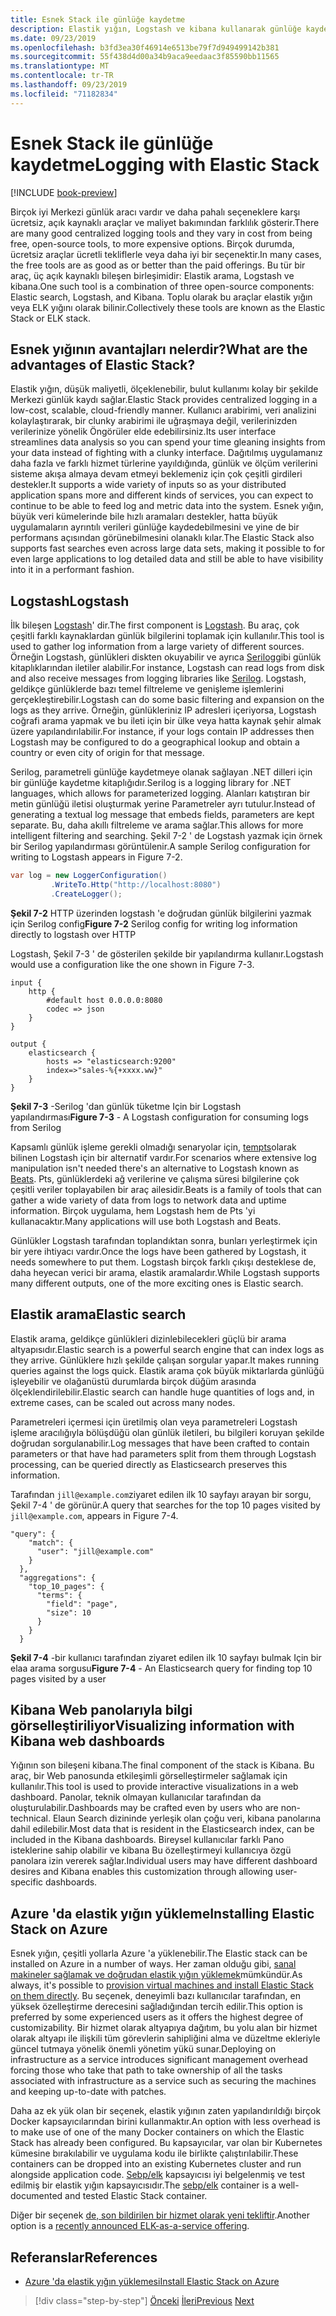 ```yaml
---
title: Esnek Stack ile günlüğe kaydetme
description: Elastik yığın, Logstash ve kibana kullanarak günlüğe kaydetme
ms.date: 09/23/2019
ms.openlocfilehash: b3fd3ea30f46914e6513be79f7d949499142b381
ms.sourcegitcommit: 55f438d4d00a34b9aca9eedaac3f85590bb11565
ms.translationtype: MT
ms.contentlocale: tr-TR
ms.lasthandoff: 09/23/2019
ms.locfileid: "71182834"
---
```

# <a name="logging-with-elastic-stack"></a><span data-ttu-id="51e85-103">Esnek Stack ile günlüğe kaydetme</span><span class="sxs-lookup"><span data-stu-id="51e85-103">Logging with Elastic Stack</span></span> 

[!INCLUDE [book-preview](../../../includes/book-preview.md)]

<span data-ttu-id="51e85-104">Birçok iyi Merkezi günlük aracı vardır ve daha pahalı seçeneklere karşı ücretsiz, açık kaynaklı araçlar ve maliyet bakımından farklılık gösterir.</span><span class="sxs-lookup"><span data-stu-id="51e85-104">There are many good centralized logging tools and they vary in cost from being free, open-source tools, to more expensive options.</span></span> <span data-ttu-id="51e85-105">Birçok durumda, ücretsiz araçlar ücretli tekliflerle veya daha iyi bir seçenektir.</span><span class="sxs-lookup"><span data-stu-id="51e85-105">In many cases, the free tools are as good as or better than the paid offerings.</span></span> <span data-ttu-id="51e85-106">Bu tür bir araç, üç açık kaynaklı bileşen birleşimidir: Elastik arama, Logstash ve kibana.</span><span class="sxs-lookup"><span data-stu-id="51e85-106">One such tool is a combination of three open-source components: Elastic search, Logstash, and Kibana.</span></span> <span data-ttu-id="51e85-107">Toplu olarak bu araçlar elastik yığın veya ELK yığını olarak bilinir.</span><span class="sxs-lookup"><span data-stu-id="51e85-107">Collectively these tools are known as the Elastic Stack or ELK stack.</span></span>

## <a name="what-are-the-advantages-of-elastic-stack"></a><span data-ttu-id="51e85-108">Esnek yığının avantajları nelerdir?</span><span class="sxs-lookup"><span data-stu-id="51e85-108">What are the advantages of Elastic Stack?</span></span>

<span data-ttu-id="51e85-109">Elastik yığın, düşük maliyetli, ölçeklenebilir, bulut kullanımı kolay bir şekilde Merkezi günlük kaydı sağlar.</span><span class="sxs-lookup"><span data-stu-id="51e85-109">Elastic Stack provides centralized logging in a low-cost, scalable, cloud-friendly manner.</span></span> <span data-ttu-id="51e85-110">Kullanıcı arabirimi, veri analizini kolaylaştırarak, bir clunky arabirimi ile uğraşmaya değil, verilerinizden verilerinize yönelik Öngörüler elde edebilirsiniz.</span><span class="sxs-lookup"><span data-stu-id="51e85-110">Its user interface streamlines data analysis so you can spend your time gleaning insights from your data instead of fighting with a clunky interface.</span></span> <span data-ttu-id="51e85-111">Dağıtılmış uygulamanız daha fazla ve farklı hizmet türlerine yayıldığında, günlük ve ölçüm verilerini sisteme akışa almaya devam etmeyi beklemeniz için çok çeşitli girdileri destekler.</span><span class="sxs-lookup"><span data-stu-id="51e85-111">It supports a wide variety of inputs so as your distributed application spans more and different kinds of services, you can expect to continue to be able to feed log and metric data into the system.</span></span> <span data-ttu-id="51e85-112">Esnek yığın, büyük veri kümelerinde bile hızlı aramaları destekler, hatta büyük uygulamaların ayrıntılı verileri günlüğe kaydedebilmesini ve yine de bir performans açısından görünebilmesini olanaklı kılar.</span><span class="sxs-lookup"><span data-stu-id="51e85-112">The Elastic Stack also supports fast searches even across large data sets, making it possible to for even large applications to log detailed data and still be able to have visibility into it in a performant fashion.</span></span>

## <a name="logstash"></a><span data-ttu-id="51e85-113">Logstash</span><span class="sxs-lookup"><span data-stu-id="51e85-113">Logstash</span></span>

<span data-ttu-id="51e85-114">İlk bileşen [Logstash](https://www.elastic.co/products/logstash)' dir.</span><span class="sxs-lookup"><span data-stu-id="51e85-114">The first component is [Logstash](https://www.elastic.co/products/logstash).</span></span> <span data-ttu-id="51e85-115">Bu araç, çok çeşitli farklı kaynaklardan günlük bilgilerini toplamak için kullanılır.</span><span class="sxs-lookup"><span data-stu-id="51e85-115">This tool is used to gather log information from a large variety of different sources.</span></span> <span data-ttu-id="51e85-116">Örneğin Logstash, günlükleri diskten okuyabilir ve ayrıca [Serilog](https://serilog.net/)gibi günlük kitaplıklarından iletiler alabilir.</span><span class="sxs-lookup"><span data-stu-id="51e85-116">For instance, Logstash can read logs from disk and also receive messages from logging libraries like [Serilog](https://serilog.net/).</span></span> <span data-ttu-id="51e85-117">Logstash, geldikçe günlüklerde bazı temel filtreleme ve genişleme işlemlerini gerçekleştirebilir.</span><span class="sxs-lookup"><span data-stu-id="51e85-117">Logstash can do some basic filtering and expansion on the logs as they arrive.</span></span> <span data-ttu-id="51e85-118">Örneğin, günlükleriniz IP adresleri içeriyorsa, Logstash coğrafi arama yapmak ve bu ileti için bir ülke veya hatta kaynak şehir almak üzere yapılandırılabilir.</span><span class="sxs-lookup"><span data-stu-id="51e85-118">For instance, if your logs contain IP addresses then Logstash may be configured to do a geographical lookup and obtain a country or even city of origin for that message.</span></span> 

<span data-ttu-id="51e85-119">Serilog, parametreli günlüğe kaydetmeye olanak sağlayan .NET dilleri için bir günlüğe kaydetme kitaplığıdır.</span><span class="sxs-lookup"><span data-stu-id="51e85-119">Serilog is a logging library for .NET languages, which allows for parameterized logging.</span></span> <span data-ttu-id="51e85-120">Alanları katıştıran bir metin günlüğü iletisi oluşturmak yerine Parametreler ayrı tutulur.</span><span class="sxs-lookup"><span data-stu-id="51e85-120">Instead of generating a textual log message that embeds fields, parameters are kept separate.</span></span> <span data-ttu-id="51e85-121">Bu, daha akıllı filtreleme ve arama sağlar.</span><span class="sxs-lookup"><span data-stu-id="51e85-121">This allows for more intelligent filtering and searching.</span></span> <span data-ttu-id="51e85-122">Şekil 7-2 ' de Logstash yazmak için örnek bir Serilog yapılandırması görüntülenir.</span><span class="sxs-lookup"><span data-stu-id="51e85-122">A sample Serilog configuration for writing to Logstash appears in Figure 7-2.</span></span>

```csharp
var log = new LoggerConfiguration()   
         .WriteTo.Http("http://localhost:8080")
         .CreateLogger();
```

<span data-ttu-id="51e85-123">**Şekil 7-2** HTTP üzerinden logstash 'e doğrudan günlük bilgilerini yazmak için Serilog config</span><span class="sxs-lookup"><span data-stu-id="51e85-123">**Figure 7-2** Serilog config for writing log information directly to logstash over HTTP</span></span>

<span data-ttu-id="51e85-124">Logstash, Şekil 7-3 ' de gösterilen şekilde bir yapılandırma kullanır.</span><span class="sxs-lookup"><span data-stu-id="51e85-124">Logstash would use a configuration like the one shown in Figure 7-3.</span></span> 

```
input {
    http {
        #default host 0.0.0.0:8080
        codec => json
    }
}

output {
    elasticsearch {
        hosts => "elasticsearch:9200"
        index=>"sales-%{+xxxx.ww}"
    }
}
```

<span data-ttu-id="51e85-125">**Şekil 7-3** -Serilog 'dan günlük tüketme Için bir Logstash yapılandırması</span><span class="sxs-lookup"><span data-stu-id="51e85-125">**Figure 7-3** - A Logstash configuration for consuming logs from Serilog</span></span>

<span data-ttu-id="51e85-126">Kapsamlı günlük işleme gerekli olmadığı senaryolar için, [tempts](https://www.elastic.co/products/beats)olarak bilinen Logstash için bir alternatif vardır.</span><span class="sxs-lookup"><span data-stu-id="51e85-126">For scenarios where extensive log manipulation isn't needed there's an alternative to Logstash known as [Beats](https://www.elastic.co/products/beats).</span></span> <span data-ttu-id="51e85-127">Pts, günlüklerdeki ağ verilerine ve çalışma süresi bilgilerine çok çeşitli veriler toplayabilen bir araç ailesidir.</span><span class="sxs-lookup"><span data-stu-id="51e85-127">Beats is a family of tools that can gather a wide variety of data from logs to network data and uptime information.</span></span> <span data-ttu-id="51e85-128">Birçok uygulama, hem Logstash hem de Pts 'yi kullanacaktır.</span><span class="sxs-lookup"><span data-stu-id="51e85-128">Many applications will use both Logstash and Beats.</span></span>

<span data-ttu-id="51e85-129">Günlükler Logstash tarafından toplandıktan sonra, bunları yerleştirmek için bir yere ihtiyacı vardır.</span><span class="sxs-lookup"><span data-stu-id="51e85-129">Once the logs have been gathered by Logstash, it needs somewhere to put them.</span></span> <span data-ttu-id="51e85-130">Logstash birçok farklı çıkışı desteklese de, daha heyecan verici bir arama, elastik aramalardır.</span><span class="sxs-lookup"><span data-stu-id="51e85-130">While Logstash supports many different outputs, one of the more exciting ones is Elastic search.</span></span>

## <a name="elastic-search"></a><span data-ttu-id="51e85-131">Elastik arama</span><span class="sxs-lookup"><span data-stu-id="51e85-131">Elastic search</span></span>

<span data-ttu-id="51e85-132">Elastik arama, geldikçe günlükleri dizinlebilecekleri güçlü bir arama altyapısıdır.</span><span class="sxs-lookup"><span data-stu-id="51e85-132">Elastic search is a powerful search engine that can index logs as they arrive.</span></span> <span data-ttu-id="51e85-133">Günlüklere hızlı şekilde çalışan sorgular yapar.</span><span class="sxs-lookup"><span data-stu-id="51e85-133">It makes running queries against the logs quick.</span></span> <span data-ttu-id="51e85-134">Elastik arama çok büyük miktarlarda günlüğü işleyebilir ve olağanüstü durumlarda birçok düğüm arasında ölçeklendirilebilir.</span><span class="sxs-lookup"><span data-stu-id="51e85-134">Elastic search can handle huge quantities of logs and, in extreme cases, can be scaled out across many nodes.</span></span> 

<span data-ttu-id="51e85-135">Parametreleri içermesi için üretilmiş olan veya parametreleri Logstash işleme aracılığıyla bölüşdüğü olan günlük iletileri, bu bilgileri koruyan şekilde doğrudan sorgulanabilir.</span><span class="sxs-lookup"><span data-stu-id="51e85-135">Log messages that have been crafted to contain parameters or that have had parameters split from them through Logstash processing, can be queried directly as Elasticsearch preserves this information.</span></span>

<span data-ttu-id="51e85-136">Tarafından `jill@example.com`ziyaret edilen ilk 10 sayfayı arayan bir sorgu, Şekil 7-4 ' de görünür.</span><span class="sxs-lookup"><span data-stu-id="51e85-136">A query that searches for the top 10 pages visited by `jill@example.com`, appears in Figure 7-4.</span></span>

```
"query": {
    "match": {
      "user": "jill@example.com"
    }
  },
  "aggregations": {
    "top_10_pages": {
      "terms": {
        "field": "page",
        "size": 10
      }
    }
  }
```

<span data-ttu-id="51e85-137">**Şekil 7-4** -bir kullanıcı tarafından ziyaret edilen ilk 10 sayfayı bulmak Için bir elaa arama sorgusu</span><span class="sxs-lookup"><span data-stu-id="51e85-137">**Figure 7-4** - An Elasticsearch query for finding top 10 pages visited by a user</span></span>

## <a name="visualizing-information-with-kibana-web-dashboards"></a><span data-ttu-id="51e85-138">Kibana Web panolarıyla bilgi görselleştiriliyor</span><span class="sxs-lookup"><span data-stu-id="51e85-138">Visualizing information with Kibana web dashboards</span></span>

<span data-ttu-id="51e85-139">Yığının son bileşeni kibana.</span><span class="sxs-lookup"><span data-stu-id="51e85-139">The final component of the stack is Kibana.</span></span> <span data-ttu-id="51e85-140">Bu araç, bir Web panosunda etkileşimli görselleştirmeler sağlamak için kullanılır.</span><span class="sxs-lookup"><span data-stu-id="51e85-140">This tool is used to provide interactive visualizations in a web dashboard.</span></span> <span data-ttu-id="51e85-141">Panolar, teknik olmayan kullanıcılar tarafından da oluşturulabilir.</span><span class="sxs-lookup"><span data-stu-id="51e85-141">Dashboards may be crafted even by users who are non-technical.</span></span> <span data-ttu-id="51e85-142">Elaun Search dizininde yerleşik olan çoğu veri, kibana panolarına dahil edilebilir.</span><span class="sxs-lookup"><span data-stu-id="51e85-142">Most data that is resident in the Elasticsearch index, can be included in the Kibana dashboards.</span></span> <span data-ttu-id="51e85-143">Bireysel kullanıcılar farklı Pano isteklerine sahip olabilir ve kibana Bu özelleştirmeyi kullanıcıya özgü panolara izin vererek sağlar.</span><span class="sxs-lookup"><span data-stu-id="51e85-143">Individual users may have different dashboard desires and Kibana enables this customization through allowing user-specific dashboards.</span></span> 

## <a name="installing-elastic-stack-on-azure"></a><span data-ttu-id="51e85-144">Azure 'da elastik yığın yükleme</span><span class="sxs-lookup"><span data-stu-id="51e85-144">Installing Elastic Stack on Azure</span></span>

<span data-ttu-id="51e85-145">Esnek yığın, çeşitli yollarla Azure 'a yüklenebilir.</span><span class="sxs-lookup"><span data-stu-id="51e85-145">The Elastic stack can be installed on Azure in a number of ways.</span></span> <span data-ttu-id="51e85-146">Her zaman olduğu gibi, [sanal makineler sağlamak ve doğrudan elastik yığın yüklemek](https://docs.microsoft.com/azure/virtual-machines/linux/tutorial-elasticsearch)mümkündür.</span><span class="sxs-lookup"><span data-stu-id="51e85-146">As always, it's possible to [provision virtual machines and install Elastic Stack on them directly](https://docs.microsoft.com/azure/virtual-machines/linux/tutorial-elasticsearch).</span></span> <span data-ttu-id="51e85-147">Bu seçenek, deneyimli bazı kullanıcılar tarafından, en yüksek özelleştirme derecesini sağladığından tercih edilir.</span><span class="sxs-lookup"><span data-stu-id="51e85-147">This option is preferred by some experienced users as it offers the highest degree of customizability.</span></span> <span data-ttu-id="51e85-148">Bir hizmet olarak altyapıya dağıtım, bu yolu alan bir hizmet olarak altyapı ile ilişkili tüm görevlerin sahipliğini alma ve düzeltme ekleriyle güncel tutmaya yönelik önemli yönetim yükü sunar.</span><span class="sxs-lookup"><span data-stu-id="51e85-148">Deploying on infrastructure as a service introduces significant management overhead forcing those who take that path to take ownership of all the tasks associated with infrastructure as a service such as securing the machines and keeping up-to-date with patches.</span></span> 

<span data-ttu-id="51e85-149">Daha az ek yük olan bir seçenek, elastik yığının zaten yapılandırıldığı birçok Docker kapsayıcılarından birini kullanmaktır.</span><span class="sxs-lookup"><span data-stu-id="51e85-149">An option with less overhead is to make use of one of the many Docker containers on which the Elastic Stack has already been configured.</span></span> <span data-ttu-id="51e85-150">Bu kapsayıcılar, var olan bir Kubernetes kümesine bırakılabilir ve uygulama kodu ile birlikte çalıştırılabilir.</span><span class="sxs-lookup"><span data-stu-id="51e85-150">These containers can be dropped into an existing Kubernetes cluster and run alongside application code.</span></span> <span data-ttu-id="51e85-151">[Sebp/elk](https://elk-docker.readthedocs.io/) kapsayıcısı iyi belgelenmiş ve test edilmiş bir elastik yığın kapsayıcısıdır.</span><span class="sxs-lookup"><span data-stu-id="51e85-151">The [sebp/elk](https://elk-docker.readthedocs.io/) container is a well-documented and tested Elastic Stack container.</span></span>

<span data-ttu-id="51e85-152">Diğer bir seçenek [de, son bildirilen bir hizmet olarak yeni tekliftir](https://devops.com/logz-io-unveils-azure-open-source-elk-monitoring-solution/).</span><span class="sxs-lookup"><span data-stu-id="51e85-152">Another option is a [recently announced ELK-as-a-service offering](https://devops.com/logz-io-unveils-azure-open-source-elk-monitoring-solution/).</span></span>

## <a name="references"></a><span data-ttu-id="51e85-153">Referanslar</span><span class="sxs-lookup"><span data-stu-id="51e85-153">References</span></span>

- [<span data-ttu-id="51e85-154">Azure 'da elastik yığın yüklemesi</span><span class="sxs-lookup"><span data-stu-id="51e85-154">Install Elastic Stack on Azure</span></span>](https://docs.microsoft.com/azure/virtual-machines/linux/tutorial-elasticsearch)

>[!div class="step-by-step"]
><span data-ttu-id="51e85-155">[Önceki](observability-patterns.md)
>[İleri](monitoring-azure-kubernetes.md)</span><span class="sxs-lookup"><span data-stu-id="51e85-155">[Previous](observability-patterns.md)
[Next](monitoring-azure-kubernetes.md)</span></span>
